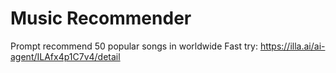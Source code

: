 # Music Recommender
Prompt recommend 50 popular songs in worldwide
Fast try: https://illa.ai/ai-agent/ILAfx4p1C7v4/detail
